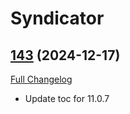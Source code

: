 # Syndicator

## [143](https://github.com/Baganator/Syndicator/tree/143) (2024-12-17)
[Full Changelog](https://github.com/Baganator/Syndicator/compare/142...143) 

- Update toc for 11.0.7  
